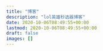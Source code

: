 ```yaml
---
title: "博客"
description: "lol英雄秒选器博客"
date: 2020-10-06T08:49:55+00:00
lastmod: 2020-10-06T08:49:55+00:00
draft: false
images: []
---
```


